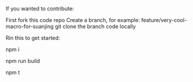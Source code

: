 If you wanted to contribute:

First fork this code repo
Create a branch, for example: feature/very-cool-macro-for-suanjing
git clone the branch code locally

Rin this to get started:

npm i

npm run build

npm t



